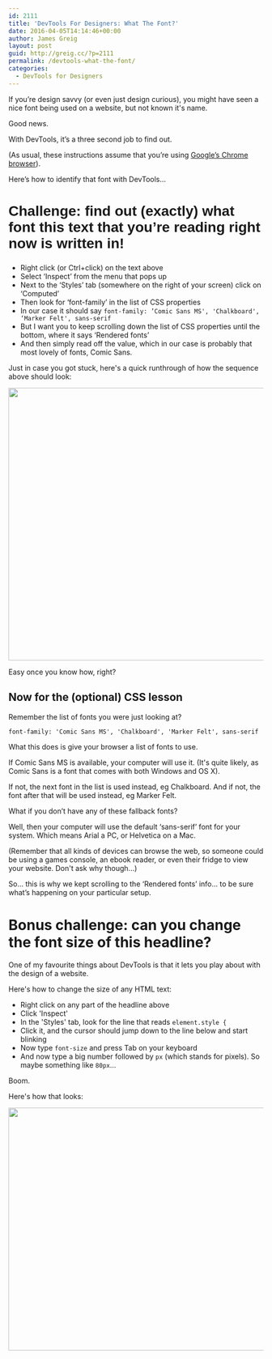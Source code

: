 ```yaml
---
id: 2111
title: 'DevTools For Designers: What The Font?'
date: 2016-04-05T14:14:46+00:00
author: James Greig
layout: post
guid: http://greig.cc/?p=2111
permalink: /devtools-what-the-font/
categories:
  - DevTools for Designers
---
```

If you’re design savvy (or even just design curious), you might have seen a nice font being used on a website, but not known it's name. 

Good news.

With DevTools, it’s a three second job to find out.

(As usual, these instructions assume that you’re using [Google’s Chrome browser][1]).

[1]: https://www.google.com/chrome/browser/desktop/

Here’s how to identify that font with DevTools…

<h2 style="font-family: 'Comic Sans MS', 'Chalkboard', 'Marker Felt', sans-serif; font-size: 28px">
  Challenge: find out (exactly) what font this text that you’re reading right now is written in!
</h2>

* Right click (or Ctrl+click) on the text above
* Select ‘Inspect’ from the menu that pops up
* Next to the ‘Styles’ tab (somewhere on the right of your screen) click on ‘Computed’
* Then look for ‘font-family’ in the list of CSS properties
* In our case it should say `font-family: ’Comic Sans MS', 'Chalkboard', ‘Marker Felt', sans-serif`
* But I want you to keep scrolling down the list of CSS properties until the bottom, where it says ‘Rendered fonts’
* And then simply read off the value, which in our case is probably that most lovely of fonts, Comic Sans.

Just in case you got stuck, here's a quick runthrough of how the sequence above should look:

<img src="/media/devtools-for-designers-what-the-font.gif" alt="" width="842" height="539" class="alignnone size-full wp-image-2112" />

Easy once you know how, right?

## Now for the (optional) CSS lesson

Remember the list of fonts you were just looking at?

`font-family: 'Comic Sans MS', 'Chalkboard', 'Marker Felt', sans-serif`

What this does is give your browser a list of fonts to use.

If Comic Sans MS is available, your computer will use it. (It's quite likely, as Comic Sans is a font that comes with both Windows and OS X).

If not, the next font in the list is used instead, eg Chalkboard. And if not, the font after that will be used instead, eg Marker Felt.

What if you don’t have any of these fallback fonts?

Well, then your computer will use the default ‘sans-serif’ font for your system. Which means Arial a PC, or Helvetica on a Mac.

(Remember that all kinds of devices can browse the web, so someone could be using a games console, an ebook reader, or even their fridge to view your website. Don't ask why though...)

So… this is why we kept scrolling to the ‘Rendered fonts’ info… to be sure what’s happening on your particular setup.

# Bonus challenge: can you change the font size of this headline?

One of my favourite things about DevTools is that it lets you play about with the design of a website.

Here's how to change the size of any HTML text:

* Right click on any part of the headline above
* Click 'Inspect'
* In the 'Styles' tab, look for the line that reads `element.style {`
* Click it, and the cursor should jump down to the line below and start blinking
* Now type `font-size` and press Tab on your keyboard
* And now type a big number followed by `px` (which stands for pixels). So maybe something like `80px`...

Boom.

Here's how that looks:

<img src="/media/devtools-for-designers-what-the-font-size.gif" alt="" width="750" height="480" class="alignnone size-full wp-image-2113" />


